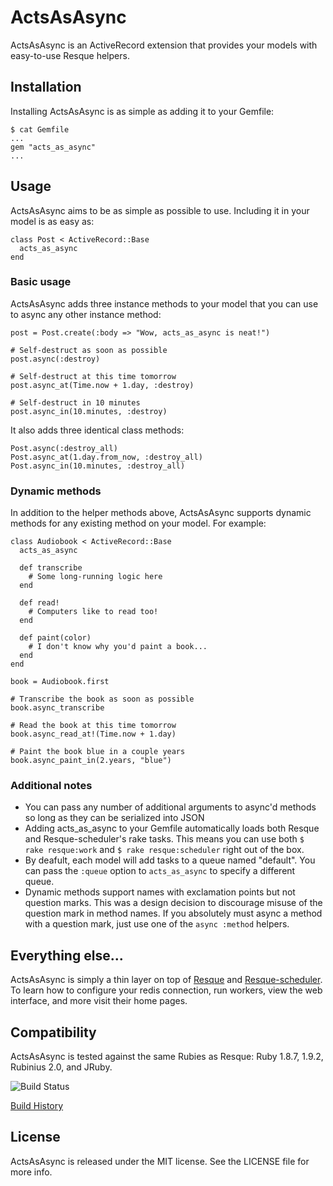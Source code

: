 # ActsAsAsync

ActsAsAsync is an ActiveRecord extension that provides your models with
easy-to-use Resque helpers.


## Installation

Installing ActsAsAsync is as simple as adding it to your Gemfile:

    $ cat Gemfile
    ...
    gem "acts_as_async"
    ...


## Usage

ActsAsAsync aims to be as simple as possible to use. Including it in your model
is as easy as:

    class Post < ActiveRecord::Base
      acts_as_async
    end

### Basic usage

ActsAsAsync adds three instance methods to your model that you can use to async
any other instance method:

    post = Post.create(:body => "Wow, acts_as_async is neat!")

    # Self-destruct as soon as possible
    post.async(:destroy)

    # Self-destruct at this time tomorrow
    post.async_at(Time.now + 1.day, :destroy)

    # Self-destruct in 10 minutes
    post.async_in(10.minutes, :destroy)

It also adds three identical class methods:

    Post.async(:destroy_all)
    Post.async_at(1.day.from_now, :destroy_all)
    Post.async_in(10.minutes, :destroy_all)

### Dynamic methods

In addition to the helper methods above, ActsAsAsync supports dynamic methods
for any existing method on your model. For example:

    class Audiobook < ActiveRecord::Base
      acts_as_async

      def transcribe
        # Some long-running logic here
      end

      def read!
        # Computers like to read too!
      end

      def paint(color)
        # I don't know why you'd paint a book...
      end
    end

    book = Audiobook.first

	# Transcribe the book as soon as possible
    book.async_transcribe

    # Read the book at this time tomorrow
    book.async_read_at!(Time.now + 1.day)

    # Paint the book blue in a couple years
    book.async_paint_in(2.years, "blue")

### Additional notes

  * You can pass any number of additional arguments to async'd methods so long
    as they can be serialized into JSON
  * Adding acts_as_async to your Gemfile automatically loads both Resque and
    Resque-scheduler's rake tasks. This means you can use both 
    `$ rake resque:work` and `$ rake resque:scheduler` right out of the box.
  * By deafult, each model will add tasks to a queue named "default". You can
	pass the `:queue` option to `acts_as_async` to specify a different queue.
  * Dynamic methods support names with exclamation points but not question
    marks. This was a design decision to discourage misuse of the question mark
    in method names. If you absolutely must async a method with a question mark,
    just use one of the `async :method` helpers.


## Everything else...

ActsAsAsync is simply a thin layer on top of [Resque][resque] and 
[Resque-scheduler][resque_scheduler]. To learn how to configure your redis
connection, run workers, view the web interface, and more visit their home
pages.

[resque]: https://github.com/defunkt/resque
[resque_scheduler]: https://github.com/bvandenbos/resque-scheduler


## Compatibility

ActsAsAsync is tested against the same Rubies as Resque: Ruby 1.8.7, 1.9.2,
Rubinius 2.0, and JRuby.

![Build Status](https://secure.travis-ci.org/bloudermilk/acts_as_async.png?branch=master&.png)

[Build History](http://travis-ci.org/#!/bloudermilks/acts_as_async)


## License

ActsAsAsync is released under the MIT license. See the LICENSE file for more
info.
